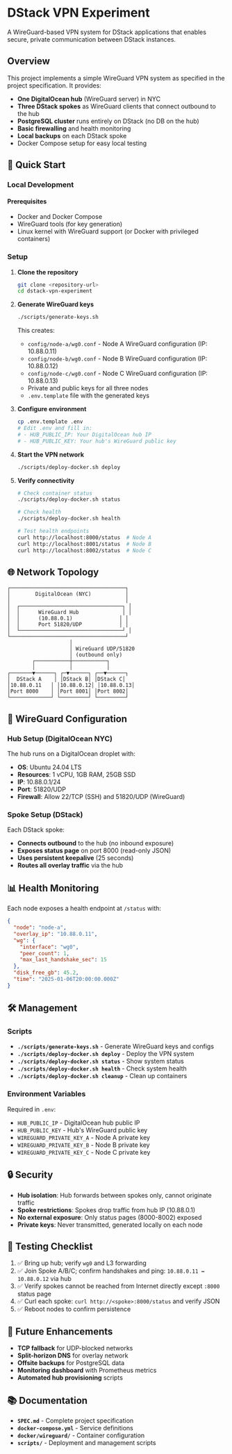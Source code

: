 # DStack VPN Experiment

A WireGuard-based VPN system for DStack applications that enables secure, private communication between DStack instances.

## Overview

This project implements a simple WireGuard VPN system as specified in the project specification. It provides:

- **One DigitalOcean hub** (WireGuard server) in NYC
- **Three DStack spokes** as WireGuard clients that connect outbound to the hub
- **PostgreSQL cluster** runs entirely on DStack (no DB on the hub)
- **Basic firewalling** and health monitoring
- **Local backups** on each DStack spoke
- Docker Compose setup for easy local testing

## 🚀 Quick Start

### Local Development

#### Prerequisites

- Docker and Docker Compose
- WireGuard tools (for key generation)
- Linux kernel with WireGuard support (or Docker with privileged containers)

### Setup

1. **Clone the repository**
   ```bash
   git clone <repository-url>
   cd dstack-vpn-experiment
   ```

2. **Generate WireGuard keys**
   ```bash
   ./scripts/generate-keys.sh
   ```
   This creates:
   - `config/node-a/wg0.conf` - Node A WireGuard configuration (IP: 10.88.0.11)
   - `config/node-b/wg0.conf` - Node B WireGuard configuration (IP: 10.88.0.12)
   - `config/node-c/wg0.conf` - Node C WireGuard configuration (IP: 10.88.0.13)
   - Private and public keys for all three nodes
   - `.env.template` file with the generated keys

3. **Configure environment**
   ```bash
   cp .env.template .env
   # Edit .env and fill in:
   # - HUB_PUBLIC_IP: Your DigitalOcean hub IP
   # - HUB_PUBLIC_KEY: Your hub's WireGuard public key
   ```

4. **Start the VPN network**
   ```bash
   ./scripts/deploy-docker.sh deploy
   ```

5. **Verify connectivity**
   ```bash
   # Check container status
   ./scripts/deploy-docker.sh status
   
   # Check health
   ./scripts/deploy-docker.sh health
   
   # Test health endpoints
   curl http://localhost:8000/status  # Node A
   curl http://localhost:8001/status  # Node B
   curl http://localhost:8002/status  # Node C
   ```

## 🌐 Network Topology

```
┌─────────────────────────────────────┐
│        DigitalOcean (NYC)           │
│                                     │
│  ┌─────────────────────────────────┐ │
│  │      WireGuard Hub              │ │
│  │      (10.88.0.1)               │ │
│  │      Port 51820/UDP            │ │
│  └─────────────────────────────────┘ │
└─────────────────────────────────────┘
                    │
                    │ WireGuard UDP/51820
                    │ (outbound only)
        ┌───────────┼───────────┐
        │           │           │
┌───────▼──────┐ ┌─▼──────┐ ┌──▼──────┐
│  DStack A    │ │DStack B│ │DStack C│
│10.88.0.11   │ │10.88.0.12│ │10.88.0.13│
│Port 8000    │ │Port 8001│ │Port 8002│
└─────────────┘ └─────────┘ └─────────┘
```

## 🔐 WireGuard Configuration

### Hub Setup (DigitalOcean NYC)

The hub runs on a DigitalOcean droplet with:
- **OS**: Ubuntu 24.04 LTS
- **Resources**: 1 vCPU, 1GB RAM, 25GB SSD
- **IP**: 10.88.0.1/24
- **Port**: 51820/UDP
- **Firewall**: Allow 22/TCP (SSH) and 51820/UDP (WireGuard)

### Spoke Setup (DStack)

Each DStack spoke:
- **Connects outbound** to the hub (no inbound exposure)
- **Exposes status page** on port 8000 (read-only JSON)
- **Uses persistent keepalive** (25 seconds)
- **Routes all overlay traffic** via the hub

## 📊 Health Monitoring

Each node exposes a health endpoint at `/status` with:

```json
{
  "node": "node-a",
  "overlay_ip": "10.88.0.11",
  "wg": {
    "interface": "wg0",
    "peer_count": 1,
    "max_last_handshake_sec": 15
  },
  "disk_free_gb": 45.2,
  "time": "2025-01-06T20:00:00.000Z"
}
```

## 🛠️ Management

### Scripts

- **`./scripts/generate-keys.sh`** - Generate WireGuard keys and configs
- **`./scripts/deploy-docker.sh deploy`** - Deploy the VPN system
- **`./scripts/deploy-docker.sh status`** - Show system status
- **`./scripts/deploy-docker.sh health`** - Check system health
- **`./scripts/deploy-docker.sh cleanup`** - Clean up containers

### Environment Variables

Required in `.env`:
- `HUB_PUBLIC_IP` - DigitalOcean hub public IP
- `HUB_PUBLIC_KEY` - Hub's WireGuard public key
- `WIREGUARD_PRIVATE_KEY_A` - Node A private key
- `WIREGUARD_PRIVATE_KEY_B` - Node B private key
- `WIREGUARD_PRIVATE_KEY_C` - Node C private key

## 🔒 Security

- **Hub isolation**: Hub forwards between spokes only, cannot originate traffic
- **Spoke restrictions**: Spokes drop traffic from hub IP (10.88.0.1)
- **No external exposure**: Only status pages (8000-8002) exposed
- **Private keys**: Never transmitted, generated locally on each node

## 📝 Testing Checklist

1. ✅ Bring up hub; verify `wg0` and L3 forwarding
2. ✅ Join Spoke A/B/C; confirm handshakes and ping: `10.88.0.11 ↔ 10.88.0.12` via hub
3. ✅ Verify spokes cannot be reached from Internet directly except `:8000` status page
4. ✅ Curl each spoke: `curl http://<spoke>:8000/status` and verify JSON
5. ✅ Reboot nodes to confirm persistence

## 🚧 Future Enhancements

- **TCP fallback** for UDP-blocked networks
- **Split-horizon DNS** for overlay network
- **Offsite backups** for PostgreSQL data
- **Monitoring dashboard** with Prometheus metrics
- **Automated hub provisioning** scripts

## 📚 Documentation

- **`SPEC.md`** - Complete project specification
- **`docker-compose.yml`** - Service definitions
- **`docker/wireguard/`** - Container configuration
- **`scripts/`** - Deployment and management scripts 